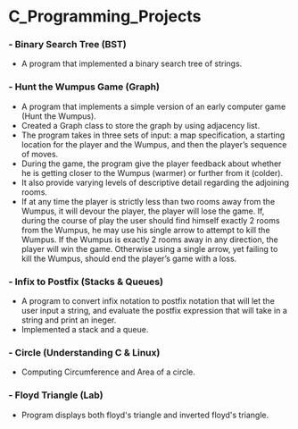 # C_Programming_Projects
### - Binary Search Tree (BST)
  - A program that implemented a binary search tree of strings.
### - Hunt the Wumpus Game (Graph)
  - A program that implements a simple version of an early computer game (Hunt the Wumpus).
  - Created a Graph class to store the graph by using adjacency list.
  - The program takes in three sets of input: a map specification, a starting location for the player and the Wumpus, and then the player’s sequence of moves.
  - During the game, the program give the player feedback about whether he is getting closer to the Wumpus (warmer) or further from it (colder).
  - It also provide varying levels of descriptive detail regarding the adjoining rooms.
  - If at any time the player is strictly less than two rooms away from the Wumpus, it will devour the player, the player will lose the game. If, during the course of play the user should find himself exactly 2 rooms from the Wumpus, he may use his single arrow to attempt to kill the Wumpus. If the Wumpus is exactly 2 rooms away in any direction, the player will win the game. Otherwise using a single arrow, yet failing to kill the Wumpus, should end the player’s game with a loss.
### - Infix to Postfix (Stacks & Queues)
  - A program to convert infix notation to postfix notation that will let the user input a string, and evaluate the postfix expression that will take in a string and print an ineger.
  - Implemented a stack and a queue.
### - Circle (Understanding C & Linux)
  - Computing Circumference and Area of a circle.
### - Floyd Triangle (Lab)
  - Program displays both floyd's triangle and inverted floyd's triangle.

